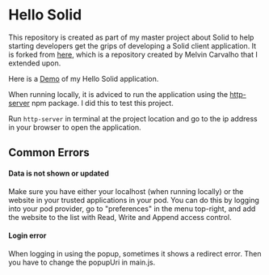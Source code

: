 # Hello Solid

This repository is created as part of my master project about Solid to help starting developers get the grips of developing a Solid client application. It is forked from [here](https://melvincarvalho.github.io/helloworld/), which is a repository created by Melvin Carvalho that I extended upon.

Here is a [Demo](https://wkokgit.github.io/hellosolid/) of my Hello Solid application.

When running locally, it is adviced to run the application using the [http-server](https://www.npmjs.com/package/http-server) npm package. I did this to test this project. 

Run ```http-server``` in terminal at the project location and go to the ip address in your browser to open the application. 


## Common Errors

#### Data is not shown or updated
Make sure you have either your localhost (when running locally) or the website in your trusted applications in your pod. You can do this by logging into your pod provider, go to "preferences" in the menu top-right, and add the website to the list with Read, Write and Append access control. 

#### Login error
When logging in using the popup, sometimes it shows a redirect error. Then you have to change the popupUri in main.js.
